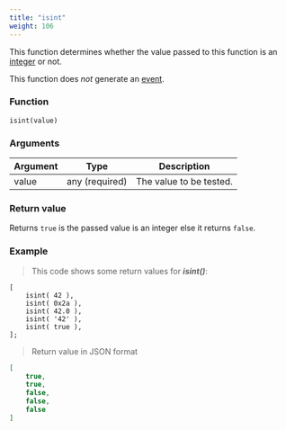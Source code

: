 ```yaml
---
title: "isint"
weight: 106
---
```


This function determines whether the value passed to this function
is an [integer](../../data-types/int) or not.

This function does *not* generate an [event](../../overview/events).

### Function

`isint(value)`

### Arguments

Argument | Type | Description
-------- | ---- | -----------
value | any (required) | The value to be tested.

### Return value

Returns `true` is the passed value is an integer else it returns `false`.

### Example

> This code shows some return values for ***isint()***:

```thingsdb,json_response
[
    isint( 42 ),
    isint( 0x2a ),
    isint( 42.0 ),
    isint( '42' ),
    isint( true ),
];
```

> Return value in JSON format

```json
[
    true,
    true,
    false,
    false,
    false
]
```
